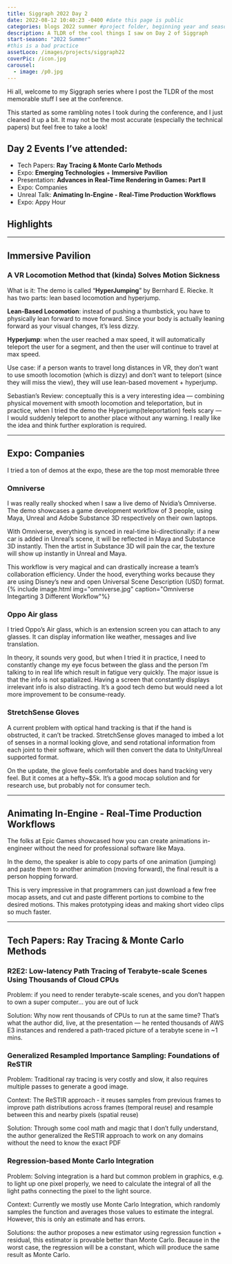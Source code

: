 ```yaml
---
title: Siggraph 2022 Day 2
date: 2022-08-12 10:40:23 -0400 #date this page is public
categories: blogs 2022 summer #project folder, beginning year and season
description: A TLDR of the cool things I saw on Day 2 of Siggraph
start-season: "2022 Summer"
#this is a bad practice
assetLoco: /images/projects/siggraph22
coverPic: /icon.jpg
carousel:
  - image: /p0.jpg
---
```


Hi all, welcome to my Siggraph series where I post the TLDR of the most memorable stuff I see at the conference. 

This started as some rambling notes I took during the conference, and I just cleaned it up a bit. It may not be the most accurate (especially the technical papers) but feel free to take a look!

## Day 2 Events I’ve attended:

- Tech Papers: **Ray Tracing & Monte Carlo Methods**
- Expo: **Emerging Technologies** + **Immersive Pavilion**
- Presentation: **Advances in Real-Time Rendering in Games: Part II**
- Expo: Companies
- Unreal Talk: **Animating In-Engine - Real-Time Production Workflows**
- Expo: Appy Hour

## Highlights
---
## Immersive Pavilion

### A VR Locomotion Method that (kinda) Solves Motion Sickness

What is it: The demo is called “**HyperJumping**” by Bernhard E. Riecke. It has two parts: lean based locomotion and hyperjump. 

**Lean-Based Locomotion**: instead of pushing a thumbstick, you have to physically lean forward to move forward. Since your body is actually leaning forward as your visual changes, it’s less dizzy. 

**Hyperjump**: when the user reached a max speed, it will automatically teleport the user for a segment, and then the user will continue to travel at max speed. 

Use case: if a person wants to travel long distances in VR, they don’t want to use smooth locomotion (which is dizzy) and don’t want to teleport (since they will miss the view), they will use lean-based movement + hyperjump. 

Sebastian’s Review: conceptually this is a very interesting idea — combining physical movement with smooth locomotion and teleportation, but in practice, when I tried the demo the Hyperjump(teleportation) feels scary — I would suddenly teleport to another place without any warning. I really like the idea and think further exploration is required. 

---
## Expo: Companies

I tried a ton of demos at the expo, these are the top most memorable three

### Omniverse 

I was really really shocked when I saw a live demo of Nvidia’s Omniverse. The demo showcases a game development workflow of 3 people, using Maya, Unreal and Adobe Substance 3D respectively on their own laptops. 

With Omniverse, everything is synced in real-time bi-directionally: if a new car is added in Unreal’s scene, it will be reflected in Maya and Substance 3D instantly. Then the artist in Substance 3D will pain the car, the texture will show up instantly in Unreal and Maya. 

This workflow is very magical and can drastically increase a team’s collaboration efficiency. Under the hood, everything works because they are using Disney’s new and open Universal Scene Description (USD) format. 
{% include image.html img="omniverse.jpg"  caption="Omniverse Integarting 3 Different Workflow"%}

### Oppo Air glass 

I tried Oppo’s Air glass, which is an extension screen you can attach to any glasses. It can display information like weather, messages and live translation. 

In theory, it sounds very good, but when I tried it in practice, I need to constantly change my eye focus between the glass and the person I’m talking to in real life which result in fatigue very quickly. The major issue is that the info is not spatialized. Having a screen that constantly displays irrelevant info is also distracting. It’s a good tech demo but would need a lot more improvement to be consume-ready. 

### StretchSense Gloves 

A current problem with optical hand tracking is that if the hand is obstructed, it can’t be tracked. StretchSense gloves managed to imbed a lot of senses in a normal looking glove, and send rotational information from each joint to their software, which will then convert the data to Unity/Unreal supported format.

On the update, the glove feels comfortable and does hand tracking very feel. But it comes at a hefty~$5k. It’s a good mocap solution and for research use, but probably not for consumer tech. 

---
## Animating In-Engine - Real-Time Production Workflows

The folks at Epic Games showcased how you can create animations in-engineer without the need for professional software like Maya.

In the demo, the speaker is able to copy parts of one animation (jumping) and paste them to another animation (moving forward), the final result is a person hopping forward.

This is very impressive in that programmers can just download a few free mocap assets, and cut and paste different portions to combine to the desired motions. This makes prototyping ideas and making short video clips so much faster.

---
## Tech Papers: Ray Tracing & Monte Carlo Methods

### R2E2: Low-latency Path Tracing of Terabyte-scale Scenes Using Thousands of Cloud CPUs

Problem: if you need to render terabyte-scale scenes, and you don’t happen to own a super computer… you are out of luck 

Solution: Why now rent thousands of CPUs to run at the same time? That’s what the author did, live, at the presentation — he rented thousands of AWS E3 instances and rendered a path-traced picture of a terabyte scene in ~1 mins. 

### Generalized Resampled Importance Sampling: Foundations of ReSTIR

Problem: Traditional ray tracing is very costly and slow, it also requires multiple passes to generate a good image.

Context: The ReSTIR approach - it reuses samples from previous frames to improve path distributions across frames (temporal reuse) and resample between this and nearby pixels (spatial reuse)

Solution: Through some cool math and magic that I don’t fully understand, the author generalized the ReSTIR approach to work on any domains without the need to know the exact PDF

### Regression-based Monte Carlo Integration

Problem: Solving integration is a hard but common problem in graphics, e.g. to light up one pixel properly, we need to calculate the integral of all the light paths connecting the pixel to the light source.

Context: Currently we mostly use Monte Carlo Integration, which randomly samples the function and averages those values to estimate the integral. However, this is only an estimate and has errors.

Solutions: the author proposes a new estimator using regression function + residual, this estimator is provable better than Monte Carlo. Because in the worst case, the regression will be a constant, which will produce the same result as Monte Carlo.